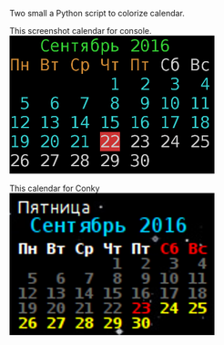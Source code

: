 Two small a Python script to colorize calendar.

This screenshot calendar for console.
![Console](https://github.com/delvin-fil/python-cal/blob/master/console.png)

This calendar for Conky
<br>
![Conky](https://github.com/delvin-fil/python-cal/blob/master/screen.png)
